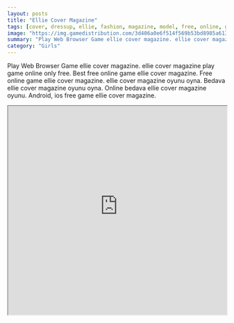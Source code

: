 ```yaml
---
layout: posts
title: "Ellie Cover Magazine"
tags: [cover, dressup, ellie, fashion, magazine, model, free, online, games, oyna, game, free, games, play, play, games]
image: "https://img.gamedistribution.com/3d406a0e6f514f569b53bd8985a61305.jpg"
summary: "Play Web Browser Game ellie cover magazine. ellie cover magazine play game online only free. Best free online game ellie cover magazine. Free online game ellie cover magazine. ellie cover magazine oyunu oyna. Bedava ellie cover magazine oyunu oyna. Online bedava ellie cover magazine oyunu. Android, ios free game ellie cover magazine."
category: "Girls"
---
```


Play Web Browser Game ellie cover magazine. ellie cover magazine play game online only free. Best free online game ellie cover magazine. Free online game ellie cover magazine. ellie cover magazine oyunu oyna. Bedava ellie cover magazine oyunu oyna. Online bedava ellie cover magazine oyunu. Android, ios free game ellie cover magazine.

<iframe width="100%" height="480px;" src="https://html5.gamedistribution.com/3d406a0e6f514f569b53bd8985a61305/"></iframe>
